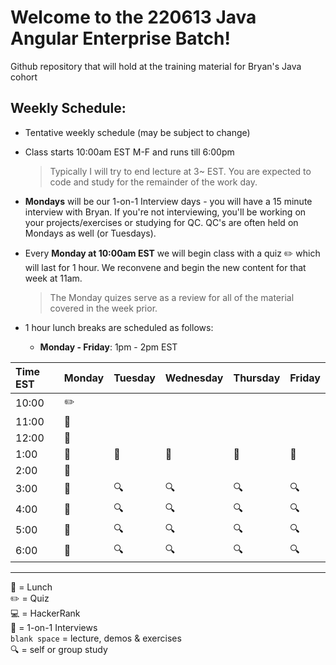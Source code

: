 # Welcome to the 220613 Java Angular Enterprise Batch!
Github repository that will hold at the training material for Bryan's Java cohort

## Weekly Schedule:
- Tentative weekly schedule (may be subject to change)
- Class starts 10:00am EST M-F and runs till 6:00pm
  > Typically I will try to end lecture at 3~ EST. You are expected to code and study for the remainder of the work day.
- **Mondays** will be our 1-on-1 Interview days - you will have a 15 minute interview with Bryan. If you're not interviewing, you'll be working on your projects/exercises or studying for QC. QC's are often held on Mondays as well (or Tuesdays).
- Every **Monday at 10:00am EST** we will begin class with a quiz :pencil2: which will last for 1 hour. We reconvene and begin the new content for that week at 11am.

  > The Monday quizes serve as a review for all of the material covered in the week prior.

- 1 hour lunch breaks are scheduled as follows:
  - **Monday - Friday**: 1pm - 2pm EST

| Time EST | Monday           | Tuesday | Wednesday | Thursday | Friday     |
| :------- | ---------------- | ------- | --------- | -------- | ---------- |
| 10:00     | :pencil2:        |         |           |          |            |
| 11:00    | :speech_balloon: |         |           |          |            |
| 12:00    | :speech_balloon: |         |           |          |            |
| 1:00    | :pizza:          | :pizza: | :pizza:   | :pizza:  | :pizza:    |
| 2:00     | :speech_balloon: |         |           |          |            |
| 3:00     | :speech_balloon: | :mag:   | :mag:     | :mag:    | :mag:      |
| 4:00     | :speech_balloon: | :mag:   | :mag:     | :mag:    | :mag:      |
| 5:00     | :speech_balloon: | :mag:   | :mag:     | :mag:    | :mag:      |
| 6:00     | :speech_balloon: | :mag:   | :mag:     | :mag:    | :mag:      |
-----------------------------------------------------------------------------
:pizza: = Lunch <br>
:pencil2: = Quiz <br>
:computer: = HackerRank <br>
:speech_balloon: = 1-on-1 Interviews <br>
`blank space` = lecture, demos & exercises <br>
:mag: = self or group study
